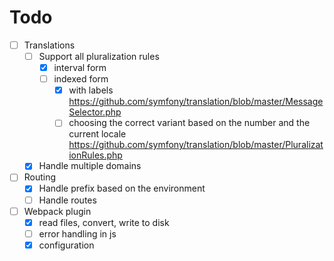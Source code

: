 # Todo

* [ ] Translations
  * [ ] Support all pluralization rules
    * [x] interval form
    * [ ] indexed form
      * [x] with labels https://github.com/symfony/translation/blob/master/MessageSelector.php
      * [ ] choosing the correct variant based on the number and the current locale https://github.com/symfony/translation/blob/master/PluralizationRules.php
  * [x] Handle multiple domains
  
* [ ] Routing
  * [x] Handle prefix based on the environment
  * [ ] Handle routes

* [ ] Webpack plugin
  * [x] read files, convert, write to disk
  * [ ] error handling in js
  * [x] configuration
